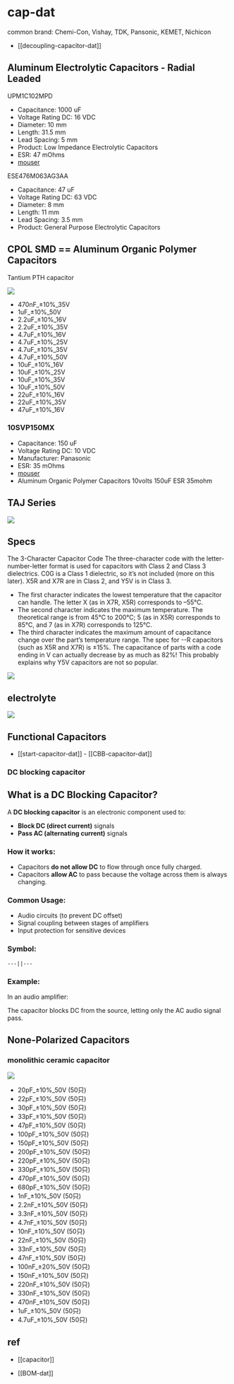 
# cap-dat 

common brand: 	Chemi-Con, Vishay, TDK, Pansonic, KEMET, Nichicon


- [[decoupling-capacitor-dat]]



## Aluminum Electrolytic Capacitors - Radial Leaded

UPM1C102MPD

- Capacitance:	1000 uF	
- Voltage Rating DC:	16 VDC	
- Diameter:	10 mm	
- Length:	31.5 mm	
- Lead Spacing:	5 mm
- Product:	Low Impedance Electrolytic Capacitors
- ESR:	47 mOhms
- [mouser](https://www.mouser.com/ProductDetail/Nichicon/UPM1C102MPD?qs=sGAEpiMZZMvwFf0viD3Y3asoeH%252BozipbRshjmM7HrXA%3D)

ESE476M063AG3AA

- Capacitance:	47 uF	
- Voltage Rating DC:	63 VDC	
- Diameter:	8 mm	
- Length:	11 mm	
- Lead Spacing:	3.5 mm	
- Product:	General Purpose Electrolytic Capacitors

## CPOL SMD == Aluminum Organic Polymer Capacitors

Tantium PTH capacitor 

![](2025-05-24-19-47-18.png)


- 470nF_±10%_35V
- 1uF_±10%_50V
- 2.2uF_±10%_16V
- 2.2uF_±10%_35V
- 4.7uF_±10%_16V
- 4.7uF_±10%_25V
- 4.7uF_±10%_35V
- 4.7uF_±10%_50V
- 10uF_±10%_16V
- 10uF_±10%_25V
- 10uF_±10%_35V
- 10uF_±10%_50V
- 22uF_±10%_16V
- 22uF_±10%_35V
- 47uF_±10%_16V


### 10SVP150MX

- Capacitance:	150 uF
- Voltage Rating DC:	10 VDC
- Manufacturer:	Panasonic
- ESR:	35 mOhms
- [mouser](https://www.mouser.com/ProductDetail/Panasonic/10SVP150MX?qs=OE1iw1LrrPHivwvo07HIWQ%3D%3D&srsltid=AfmBOoo4rCaynTxtMDlHuMfp_wQLsJcUsBf7wrQTaFRQ64rotDMANhCK)
- Aluminum Organic Polymer Capacitors 10volts 150uF ESR 35mohm



## TAJ Series 

![](2023-10-17-16-19-42.png)





## Specs 

The 3-Character Capacitor Code
The three-character code with the letter-number-letter format is used for capacitors with Class 2 and Class 3 dielectrics. C0G is a Class 1 dielectric, so it’s not included (more on this later). X5R and X7R are in Class 2, and Y5V is in Class 3.

- The first character indicates the lowest temperature that the capacitor can handle. The letter X (as in X7R, X5R) corresponds to –55°C.
- The second character indicates the maximum temperature. The theoretical range is from 45°C to 200°C; 5 (as in X5R) corresponds to 85°C, and 7 (as in X7R) corresponds to 125°C.
- The third character indicates the maximum amount of capacitance change over the part’s temperature range. The spec for --R capacitors (such as X5R and X7R) is ±15%. The capacitance of parts with a code ending in V can actually decrease by as much as 82%! This probably explains why Y5V capacitors are not so popular.


![](2023-12-29-18-18-14.png)



## electrolyte 

![](2025-03-14-20-31-28.png)

## Functional Capacitors

- [[start-capacitor-dat]] - [[CBB-capacitor-dat]]


### DC blocking capacitor


## What is a DC Blocking Capacitor?

A **DC blocking capacitor** is an electronic component used to:

- **Block DC (direct current)** signals
- **Pass AC (alternating current)** signals

### How it works:
- Capacitors **do not allow DC** to flow through once fully charged.
- Capacitors **allow AC** to pass because the voltage across them is always changing.

### Common Usage:
- Audio circuits (to prevent DC offset)
- Signal coupling between stages of amplifiers
- Input protection for sensitive devices

### Symbol:

    ---||---

### Example:

In an audio amplifier:

The capacitor blocks DC from the source, letting only the AC audio signal pass.



##  None-Polarized Capacitors

### monolithic ceramic capacitor

![](2025-05-25-19-21-13.png)

- 20pF_±10%_50V (50只)
- 22pF_±10%_50V (50只)
- 30pF_±10%_50V (50只)
- 33pF_±10%_50V (50只)
- 47pF_±10%_50V (50只)
- 100pF_±10%_50V (50只)
- 150pF_±10%_50V (50只)
- 200pF_±10%_50V (50只)
- 220pF_±10%_50V (50只)
- 330pF_±10%_50V (50只)
- 470pF_±10%_50V (50只)
- 680pF_±10%_50V (50只)
- 1nF_±10%_50V (50只)
- 2.2nF_±10%_50V (50只)
- 3.3nF_±10%_50V (50只)
- 4.7nF_±10%_50V (50只)
- 10nF_±10%_50V (50只)
- 22nF_±10%_50V (50只)
- 33nF_±10%_50V (50只)
- 47nF_±10%_50V (50只)
- 100nF_±20%_50V (50只)
- 150nF_±10%_50V (50只)
- 220nF_±10%_50V (50只)
- 330nF_±10%_50V (50只)
- 470nF_±10%_50V (50只)
- 1uF_±10%_50V (50只)
- 4.7uF_±10%_50V (50只)


## ref 



- [[capacitor]]


- [[BOM-dat]]